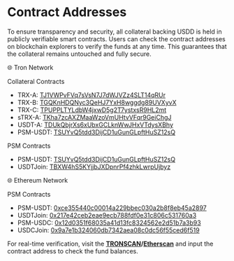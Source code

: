 # Contract Addresses

To ensure transparency and security, all collateral backing USDD is held in publicly verifiable smart contracts. Users can check the contract addresses on blockchain explorers to verify the funds at any time. This guarantees that the collateral remains untouched and fully secure.

🌐 Tron Network

Collateral Contracts

* TRX-A: [TJ1VWPvFVq7sVsN7J7dWJVZz4SLT14qRUr](https://tronscan.org/#/contract/TJ1VWPvFVq7sVsN7J7dWJVZz4SLT14qRUr)
* TRX-B: [TGQKnHDQNyc3QeHJ7YxH8wggdg89UVXyvX](https://tronscan.org/#/contract/TGQKnHDQNyc3QeHJ7YxH8wggdg89UVXyvX)
* TRX-C: [TPUPPLTYLdbW4jxwD5g2T7ystxsR9HL2mt](https://tronscan.org/#/contract/TPUPPLTYLdbW4jxwD5g2T7ystxsR9HL2mt)
* sTRX-A: [TKha7zcAXZMaaWzoVmUHtvVFqr9GeiChgJ](https://tronscan.org/#/contract/TKha7zcAXZMaaWzoVmUHtvVFqr9GeiChgJ)
* USDT-A: [TDUkQbjrXs6xUbxGCLknWwJHxVTdysXBhy](https://tronscan.org/#/contract/TDUkQbjrXs6xUbxGCLknWwJHxVTdysXBhy)
* PSM-USDT: [TSUYvQ5tdd3DijCD1uGunGLpftHuSZ12sQ](https://tronscan.org/#/contract/TSUYvQ5tdd3DijCD1uGunGLpftHuSZ12sQ)

PSM Contracts

* PSM-USDT: [TSUYvQ5tdd3DijCD1uGunGLpftHuSZ12sQ](https://tronscan.org/#/contract/TSUYvQ5tdd3DijCD1uGunGLpftHuSZ12sQ)
* USDTJoin: [TBXW4hS5KYjjbJXDpnrPf4zhkLwrpUjbyz](https://app.gitbook.com/u/9ELtxZ7pWkcoYJhnIj5HHLGKnDt2)



🌐 Ethereum Network

PSM Contracts

* PSM-USDT: [0xce355440c00014a229bbec030a2b8f8eb45a2897](https://app.gitbook.com/u/9ELtxZ7pWkcoYJhnIj5HHLGKnDt2)
* USDTJoin: [0x217e42ceb2eae9ecb788fdf0e31c806c531760a3](https://app.gitbook.com/u/9ELtxZ7pWkcoYJhnIj5HHLGKnDt2)
* PSM-USDC: [0x12d0351f68035a41d13fc8324562e2d51b7a3b93](https://app.gitbook.com/u/9ELtxZ7pWkcoYJhnIj5HHLGKnDt2)
* USDCJoin: [0x9a7e1b324060db7342aea08c0dc56f55ced6f519](https://app.gitbook.com/u/9ELtxZ7pWkcoYJhnIj5HHLGKnDt2)



For real-time verification, visit the [**TRONSCAN**](https://tronscan.org/#/)**/**[**Etherscan**](https://etherscan.io/) and input the contract address to check the fund balances.
